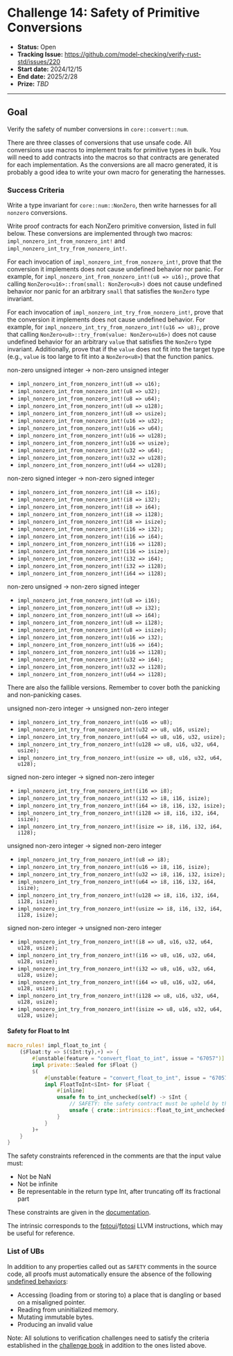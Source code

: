 # Challenge 14: Safety of Primitive Conversions

- **Status:** Open
- **Tracking Issue:** https://github.com/model-checking/verify-rust-std/issues/220
- **Start date:** 2024/12/15
- **End date:** 2025/2/28
- **Prize:** *TBD*

-------------------

## Goal

Verify the safety of number conversions in `core::convert::num`.

There are three classes of conversions that use unsafe code. All conversions use macros to implement traits for primitive types in bulk. You will need to add contracts into the macros so that contracts are generated for each implementation. As the conversions are all macro generated, it is probably a good idea to write your own macro for generating the harnesses.

### Success Criteria

Write a type invariant for `core::num::NonZero`, then write harnesses for all `nonzero` conversions.

Write proof contracts for each NonZero primitive conversion, listed in full below. These conversions are implemented through two macros: `impl_nonzero_int_from_nonzero_int!` and `impl_nonzero_int_try_from_nonzero_int!`. 

For each invocation of `impl_nonzero_int_from_nonzero_int!`, prove that the conversion it implements does not cause undefined behavior nor panic. For example, for `impl_nonzero_int_from_nonzero_int!(u8 => u16);`, prove that calling `NonZero<u16>::from(small: NonZero<u8>)` does not cause undefined behavior nor panic for an arbitrary `small` that satisfies the `NonZero` type invariant.

For each invocation of `impl_nonzero_int_try_from_nonzero_int!`, prove that the conversion it implements does not cause undefined behavior. For example, for `impl_nonzero_int_try_from_nonzero_int!(u16 => u8);`, prove that calling `NonZero<u8>::try_from(value: NonZero<u16>)` does not cause undefined behavior for an arbitrary `value` that satisfies the `NonZero` type invariant. Additionally, prove that if the `value` does not fit into the target type (e.g., `value` is too large to fit into a `NonZero<u8>`) that the function panics.

non-zero unsigned integer -> non-zero unsigned integer
- `impl_nonzero_int_from_nonzero_int!(u8 => u16);`
- `impl_nonzero_int_from_nonzero_int!(u8 => u32);`
- `impl_nonzero_int_from_nonzero_int!(u8 => u64);`
- `impl_nonzero_int_from_nonzero_int!(u8 => u128);`
- `impl_nonzero_int_from_nonzero_int!(u8 => usize);`
- `impl_nonzero_int_from_nonzero_int!(u16 => u32);`
- `impl_nonzero_int_from_nonzero_int!(u16 => u64);`
- `impl_nonzero_int_from_nonzero_int!(u16 => u128);`
- `impl_nonzero_int_from_nonzero_int!(u16 => usize);`
- `impl_nonzero_int_from_nonzero_int!(u32 => u64);`
- `impl_nonzero_int_from_nonzero_int!(u32 => u128);`
- `impl_nonzero_int_from_nonzero_int!(u64 => u128);`

non-zero signed integer -> non-zero signed integer
- `impl_nonzero_int_from_nonzero_int!(i8 => i16);`
- `impl_nonzero_int_from_nonzero_int!(i8 => i32);`
- `impl_nonzero_int_from_nonzero_int!(i8 => i64);`
- `impl_nonzero_int_from_nonzero_int!(i8 => i128);`
- `impl_nonzero_int_from_nonzero_int!(i8 => isize);`
- `impl_nonzero_int_from_nonzero_int!(i16 => i32);`
- `impl_nonzero_int_from_nonzero_int!(i16 => i64);`
- `impl_nonzero_int_from_nonzero_int!(i16 => i128);`
- `impl_nonzero_int_from_nonzero_int!(i16 => isize);`
- `impl_nonzero_int_from_nonzero_int!(i32 => i64);`
- `impl_nonzero_int_from_nonzero_int!(i32 => i128);`
- `impl_nonzero_int_from_nonzero_int!(i64 => i128);`

non-zero unsigned -> non-zero signed integer
- `impl_nonzero_int_from_nonzero_int!(u8 => i16);`
- `impl_nonzero_int_from_nonzero_int!(u8 => i32);`
- `impl_nonzero_int_from_nonzero_int!(u8 => i64);`
- `impl_nonzero_int_from_nonzero_int!(u8 => i128);`
- `impl_nonzero_int_from_nonzero_int!(u8 => isize);`
- `impl_nonzero_int_from_nonzero_int!(u16 => i32);`
- `impl_nonzero_int_from_nonzero_int!(u16 => i64);`
- `impl_nonzero_int_from_nonzero_int!(u16 => i128);`
- `impl_nonzero_int_from_nonzero_int!(u32 => i64);`
- `impl_nonzero_int_from_nonzero_int!(u32 => i128);`
- `impl_nonzero_int_from_nonzero_int!(u64 => i128);`

There are also the fallible versions. Remember to cover both the panicking and non-panicking cases. 

unsigned non-zero integer -> unsigned non-zero integer
- `impl_nonzero_int_try_from_nonzero_int!(u16 => u8);`
- `impl_nonzero_int_try_from_nonzero_int!(u32 => u8, u16, usize);`
- `impl_nonzero_int_try_from_nonzero_int!(u64 => u8, u16, u32, usize);`
- `impl_nonzero_int_try_from_nonzero_int!(u128 => u8, u16, u32, u64, usize);`
- `impl_nonzero_int_try_from_nonzero_int!(usize => u8, u16, u32, u64, u128);`

signed non-zero integer -> signed non-zero integer
- `impl_nonzero_int_try_from_nonzero_int!(i16 => i8);`
- `impl_nonzero_int_try_from_nonzero_int!(i32 => i8, i16, isize);`
- `impl_nonzero_int_try_from_nonzero_int!(i64 => i8, i16, i32, isize);`
- `impl_nonzero_int_try_from_nonzero_int!(i128 => i8, i16, i32, i64, isize);`
- `impl_nonzero_int_try_from_nonzero_int!(isize => i8, i16, i32, i64, i128);`

unsigned non-zero integer -> signed non-zero integer
- `impl_nonzero_int_try_from_nonzero_int!(u8 => i8);`
- `impl_nonzero_int_try_from_nonzero_int!(u16 => i8, i16, isize);`
- `impl_nonzero_int_try_from_nonzero_int!(u32 => i8, i16, i32, isize);`
- `impl_nonzero_int_try_from_nonzero_int!(u64 => i8, i16, i32, i64, isize);`
- `impl_nonzero_int_try_from_nonzero_int!(u128 => i8, i16, i32, i64, i128, isize);`
- `impl_nonzero_int_try_from_nonzero_int!(usize => i8, i16, i32, i64, i128, isize);`

signed non-zero integer -> unsigned non-zero integer
- `impl_nonzero_int_try_from_nonzero_int!(i8 => u8, u16, u32, u64, u128, usize);`
- `impl_nonzero_int_try_from_nonzero_int!(i16 => u8, u16, u32, u64, u128, usize);`
- `impl_nonzero_int_try_from_nonzero_int!(i32 => u8, u16, u32, u64, u128, usize);`
- `impl_nonzero_int_try_from_nonzero_int!(i64 => u8, u16, u32, u64, u128, usize);`
- `impl_nonzero_int_try_from_nonzero_int!(i128 => u8, u16, u32, u64, u128, usize);`
- `impl_nonzero_int_try_from_nonzero_int!(isize => u8, u16, u32, u64, u128, usize);`


#### Safety for Float to Int

```rust
macro_rules! impl_float_to_int {
    ($Float:ty => $($Int:ty),+) => {
        #[unstable(feature = "convert_float_to_int", issue = "67057")]
        impl private::Sealed for $Float {}
        $(
            #[unstable(feature = "convert_float_to_int", issue = "67057")]
            impl FloatToInt<$Int> for $Float {
                #[inline]
                unsafe fn to_int_unchecked(self) -> $Int {
                    // SAFETY: the safety contract must be upheld by the caller.
                    unsafe { crate::intrinsics::float_to_int_unchecked(self) }
                }
            }
        )+
    }
}
```

The safety constraints referenced in the comments are that the input value must:
- Not be NaN
- Not be infinite
- Be representable in the return type Int, after truncating off its fractional part

These constraints are given in the [documentation](https://doc.rust-lang.org/std/primitive.f32.html#method.to_int_unchecked). 
 
The intrinsic corresponds to the [fptoui](https://llvm.org/docs/LangRef.html#fptoui-to-instruction)/[fptosi](https://llvm.org/docs/LangRef.html#fptosi-to-instruction) LLVM instructions, which may be useful for reference.

### List of UBs

In addition to any properties called out as `SAFETY` comments in the source
code,
all proofs must automatically ensure the absence of the following [undefined behaviors](https://github.com/rust-lang/reference/blob/142b2ed77d33f37a9973772bd95e6144ed9dce43/src/behavior-considered-undefined.md):

* Accessing (loading from or storing to) a place that is dangling or based on a misaligned pointer.
* Reading from uninitialized memory.
* Mutating immutable bytes.
* Producing an invalid value

Note: All solutions to verification challenges need to satisfy the criteria established in the [challenge book](../general-rules.md)
in addition to the ones listed above.

